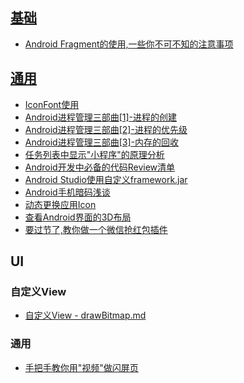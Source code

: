 ## [基础](基础/index.md)    

- [Android Fragment的使用,一些你不可不知的注意事项](基础/Android_Fragment的使用_一些你不可不知的注意事项.md)

## [通用](通用/index.md) 

- [IconFont使用](通用/IconFont使用.md)  
- [Android进程管理三部曲[1]-进程的创建](通用/Android进程管理三部曲[1]-进程的创建.md)  
- [Android进程管理三部曲[2]-进程的优先级](通用/Android进程管理三部曲[2]-进程的优先级)  
- [Android进程管理三部曲[3]-内存的回收](通用/Android进程管理三部曲[3]-内存的回收.md)    
- [任务列表中显示"小程序"的原理分析](通用/任务列表中显示"小程序"的原理分析.md)  
- [Android开发中必备的代码Review清单](通用/Android开发中必备的代码Review清单.md)
- [Android Studio使用自定义framework.jar](通用/Android_Studio使用自定义framework.jar.md)  
- [Android手机暗码浅谈](通用/Android手机暗码浅谈.md) 
- [动态更换应用Icon](通用/动态更换应用Icon.md)    
- [查看Android界面的3D布局](通用/查看Android界面的3D布局.md)
- [要过节了,教你做一个微信抢红包插件](通用/要过节了_教你做一个微信抢红包插件.md)


## UI 

### 自定义View  
- [自定义View - drawBitmap.md](UI/自定义view/自定义View_drawBitmap.md) 

### 通用   
- [手把手教你用"视频"做闪屏页](UI/手把手教你用_视频_做闪屏页.md)  

